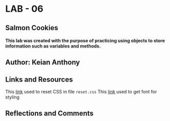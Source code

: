 # LAB - 06
## Salmon Cookies
#### This lab was created with the purpose of practicing using objects to store information such as variables and methods.

## Author: Keian Anthony
## Links and Resources
This [link](https://meyerweb.com/eric/tools/css/reset/) used to reset CSS in file `reset.css`
This [link](https://fonts.google.com/specimen/Indie+Flower?category=Handwriting#standard-styles) used to get font for styling

## Reflections and Comments
<!-- #### Reflections here -->
